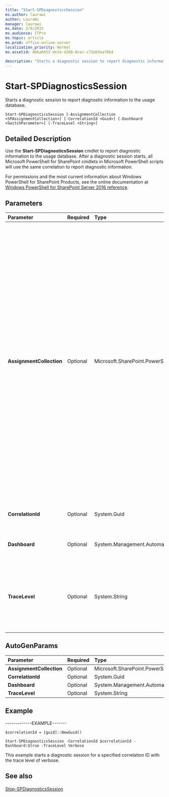 ```yaml
---
title: "Start-SPDiagnosticsSession"
ms.author: laurawi
author: LauraWi
manager: laurawi
ms.date: 3/9/2015
ms.audience: ITPro
ms.topic: article
ms.prod: office-online-server
localization_priority: Normal
ms.assetid: d6ba0452-de14-4268-8cec-c71eb5ea76b4

description: "Starts a diagnostic session to report diagnostic information to the usage database."
---
```


# Start-SPDiagnosticsSession

Starts a diagnostic session to report diagnostic information to the usage database.
  
```
Start-SPDiagnosticsSession [-AssignmentCollection <SPAssignmentCollection>] [-CorrelationId <Guid>] [-Dashboard <SwitchParameter>] [-TraceLevel <String>]
```

## Detailed Description

Use the **Start-SPDiagnosticsSession** cmdlet to report diagnostic information to the usage database. After a diagnostic session starts, all Microsoft PowerShell for SharePoint cmdlets in Microsoft PowerShell scripts will use the same correlation to report diagnostic information. 
  
For permissions and the most current information about Windows PowerShell for SharePoint Products, see the online documentation at [Windows PowerShell for SharePoint Server 2016 reference](https://go.microsoft.com/fwlink/p/?LinkId=671715).
  
## Parameters

|**Parameter**|**Required**|**Type**|**Description**|
|:-----|:-----|:-----|:-----|
|**AssignmentCollection** <br/> |Optional  <br/> |Microsoft.SharePoint.PowerShell.SPAssignmentCollection  <br/> |Manages objects for the purpose of proper disposal. Use of objects, such as **SPWeb** or **SPSite**, can use large amounts of memory and use of these objects in Windows PowerShell scripts requires proper memory management. Using the **SPAssignment** object, you can assign objects to a variable and dispose of the objects after they are needed to free up memory. When **SPWeb**, **SPSite**, or **SPSiteAdministration** objects are used, the objects are automatically disposed of if an assignment collection or the **Global** parameter is not used.  <br/> > [!NOTE]> When the **Global** parameter is used, all objects are contained in the global store. If objects are not immediately used, or disposed of by using the **Stop-SPAssignment** command, an out-of-memory scenario can occur.           |
|**CorrelationId** <br/> |Optional  <br/> |System.Guid  <br/> |Specifies the correlation ID to be used for the diagnostic session.  <br/> |
|**Dashboard** <br/> |Optional  <br/> |System.Management.Automation.SwitchParameter  <br/> |Specifies that diagnostics behave as if the developer dashboard were enabled.  <br/> |
|**TraceLevel** <br/> |Optional  <br/> |System.String  <br/> | Specifies the Unified Logging Service (ULS) trace level override.  <br/> **High** <br/> **Medium** <br/> **Monitorable** <br/> **Unexpected** <br/> **Verbose** <br/> **VerboseEx** <br/> **None** <br/> |
   
## AutoGenParams

|**Parameter**|**Required**|**Type**|**Description**|
|:-----|:-----|:-----|:-----|
|**AssignmentCollection** <br/> |Optional  <br/> |Microsoft.SharePoint.PowerShell.SPAssignmentCollection  <br/> ||
|**CorrelationId** <br/> |Optional  <br/> |System.Guid  <br/> ||
|**Dashboard** <br/> |Optional  <br/> |System.Management.Automation.SwitchParameter  <br/> ||
|**TraceLevel** <br/> |Optional  <br/> |System.String  <br/> ||
   
## Example

-------------EXAMPLE-------
  
```
$correlationId = [guid]::NewGuid()
```

```
Start-SPDiagnosticsSession -CorrelationId $correlationId -Dashboard:$true -TraceLevel Verbose
```

This example starts a diagnostic session for a specified correlation ID with the trace level of verbose.
  
## See also

#### 

[Stop-SPDiagnosticsSession](stop-spdiagnosticssession.md)

